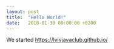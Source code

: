 ```yaml
---
layout: post
title:  "Hello World!"
date:   2018-01-30 00:00:00 +0200
---
```

We started https://lvivjavaclub.github.io/

